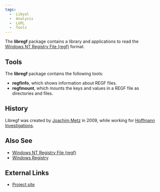 ```yaml
---
tags:
  -  Libyal
  -  Analysis
  -  LGPL
  -  Tools
---
```

The **libregf** package contains a library and applications to read the
[Windows NT Registry File
(regf)](windows_nt_registry_file_(regf).md) format.

## Tools

The **libregf** package contains the following tools:

- **regfinfo**, which shows information about REGF files.
- **regfmount**, which mounts the keys and values in a REGF file as
  directories and files.

## History

Libregf was created by [Joachim Metz](joachim_metz.md) in 2009,
while working for [Hoffmann Investigations](http://en.hoffmannbv.nl/).

## Also See

- [Windows NT Registry File
  (regf)](windows_nt_registry_file_(regf).md)
- [Windows Registry](windows_registry.md)

## External Links

- [Project site](https://github.com/libyal/libregf/)

